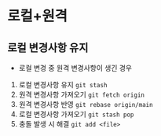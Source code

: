 # 로컬+원격
## 로컬 변경사항 유지
* 로컬 변경 중 원격 변경사항이 생긴 경우
1. 로컬 변경사항 유지 `git stash`
1. 원격 변경사항 가져오기 `git fetch origin`
1. 원격 변경사항 반영 `git rebase origin/main`
1. 로컬 변경사항 가져오기 `git stash pop`
1. 충돌 발생 시 해결 `git add <file>`